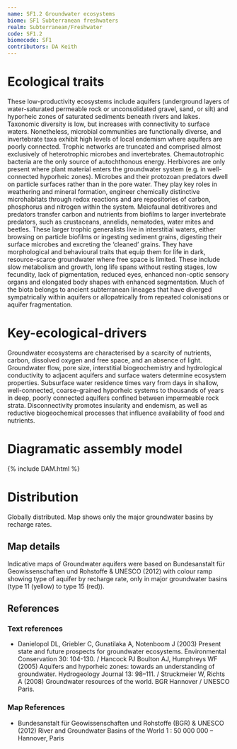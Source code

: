```yaml
---
name: SF1.2 Groundwater ecosystems
biome: SF1 Subterranean freshwaters
realm: Subterranean/Freshwater
code: SF1.2
biomecode: SF1
contributors: DA Keith
---
```


# Ecological traits

These low-productivity ecosystems include aquifers (underground layers of water-saturated permeable rock or unconsolidated gravel, sand, or silt) and hyporheic zones of saturated sediments beneath rivers and lakes. Taxonomic diversity is low, but increases with connectivity to surface waters. Nonetheless, microbial communities are functionally diverse, and invertebrate taxa exhibit high levels of local endemism where aquifers are poorly connected. Trophic networks are truncated and comprised almost exclusively of heterotrophic microbes and invertebrates. Chemautotrophic bacteria are the only source of autochthonous energy. Herbivores are only present where plant material enters the groundwater system (e.g. in well-connected hyporheic zones). Microbes and their protozoan predators dwell on particle surfaces rather than in the pore water. They play key roles in weathering and mineral formation, engineer chemically distinctive microhabitats through redox reactions and are repositories of carbon, phosphorus and nitrogen within the system. Meiofaunal detritivores and predators transfer carbon and nutrients from biofilms to larger invertebrate predators, such as crustaceans, annelids, nematodes, water mites and beetles. These larger trophic generalists live in interstitial waters, either browsing on particle biofilms or ingesting sediment grains, digesting their surface microbes and excreting the ‘cleaned’ grains. They have morphological and behavioural traits that equip them for life in dark, resource-scarce groundwater where free space is limited. These include slow metabolism and growth, long life spans without resting stages, low fecundity, lack of pigmentation, reduced eyes, enhanced non-optic sensory organs and elongated body shapes with enhanced segmentation. Much of the biota belongs to ancient subterranean lineages that have diverged sympatrically within aquifers or allopatrically from repeated colonisations or aquifer fragmentation.

# Key-ecological-drivers

Groundwater ecosystems are characterised by a scarcity of nutrients, carbon, dissolved oxygen and free space, and an absence of light. Groundwater flow, pore size, interstitial biogeochemistry and hydrological conductivity to adjacent aquifers and surface waters determine ecosystem properties. Subsurface water residence times vary from days in shallow, well-connected, coarse-grained hyporheic systems to thousands of years in deep, poorly connected aquifers confined between impermeable rock strata. Disconnectivity promotes insularity and endemism, as well as reductive biogeochemical processes that influence availability of food and nutrients.

# Diagramatic assembly model

{% include DAM.html %}

# Distribution

Globally distributed. Map shows only the major groundwater basins by recharge rates.

## Map details

Indicative maps of Groundwater aquifers were based on Bundesanstalt für Geowissenschaften und Rohstoffe & UNESCO (2012) with colour ramp showing type of aquifer by recharge rate, only in major groundwater basins (type 11 (yellow) to type 15 (red)).

## References
### Text references
* Danielopol DL, Griebler C, Gunatilaka A, Notenboom J (2003) Present state and future prospects for groundwater ecosystems. Environmental Conservation 30: 104-130. / Hancock PJ Boulton AJ, Humphreys WF (2005) Aquifers and hyporheic zones: towards an understanding of groundwater. Hydrogeology Journal 13: 98–111. / Struckmeier W, Richts A (2008) Groundwater resources of the world. BGR Hannover / UNESCO Paris.
### Map References
* Bundesanstalt für Geowissenschaften und Rohstoffe (BGR) & UNESCO (2012) River and Groundwater Basins of the World 1 : 50 000 000 – Hannover, Paris
